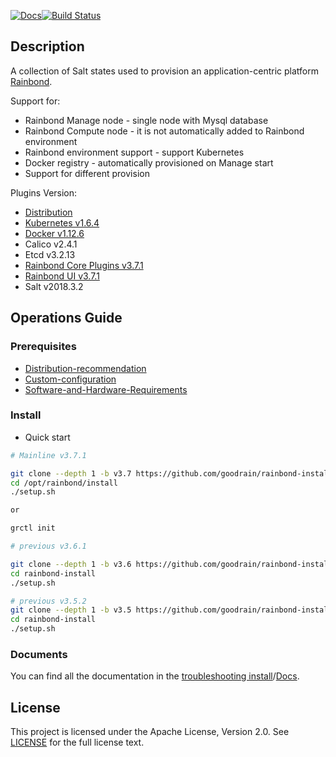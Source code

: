 [![Docs](https://img.shields.io/badge/docs-v3.7.2-brightgreen.svg)](https://www.rainbond.com/docs/stable/getting-started/pre-install.html)[![Build Status](https://travis-ci.org/goodrain/rainbond-install.svg?branch=dev)](https://travis-ci.org/goodrain/rainbond-install)

## Description

A collection of Salt states used to provision an application-centric platform [Rainbond](https://github.com/goodrain/rainbond).

Support for:

- Rainbond Manage node - single node with Mysql database
- Rainbond Compute node - it is not automatically added to Rainbond environment
- Rainbond environment support - support Kubernetes
- Docker registry - automatically provisioned on Manage start
- Support for different provision

Plugins Version:

- [Distribution](https://github.com/goodrain/rainbond-install/wiki/Select-Distribution)
- [Kubernetes v1.6.4](https://github.com/goodrain/kubernetes)
- [Docker v1.12.6](https://github.com/goodrain/moby)
- Calico v2.4.1
- Etcd v3.2.13
- [Rainbond Core Plugins v3.7.1](https://github.com/goodrain/rainbond)
- [Rainbond UI v3.7.1](https://github.com/goodrain/rainbond-ui)
- Salt v2018.3.2

## Operations Guide

### Prerequisites

- [Distribution-recommendation](https://github.com/goodrain/rainbond-install/wiki/Select-Distribution)
- [Custom-configuration](https://github.com/goodrain/rainbond-install/wiki/%E8%87%AA%E5%AE%9A%E4%B9%89%E9%85%8D%E7%BD%AE(Custom-configuration))
- [Software-and-Hardware-Requirements](https://github.com/goodrain/rainbond-install/wiki/Software-and-Hardware-Requirements)

### Install

- Quick start

```Bash
# Mainline v3.7.1

git clone --depth 1 -b v3.7 https://github.com/goodrain/rainbond-install.git /opt/rainbond/install
cd /opt/rainbond/install
./setup.sh

or

grctl init 

# previous v3.6.1

git clone --depth 1 -b v3.6 https://github.com/goodrain/rainbond-install.git
cd rainbond-install
./setup.sh

# previous v3.5.2
git clone --depth 1 -b v3.5 https://github.com/goodrain/rainbond-install.git
cd rainbond-install
./setup.sh
```

### Documents

You can find all the documentation in the [troubleshooting install](https://www.rainbond.com/docs/stable/operation-manual/trouble-shooting/install-issue.html)/[Docs](https://www.rainbond.com/docs/stable/).

## License

This project is licensed under the Apache License, Version 2.0. See [LICENSE](https://github.com/goodrain/rainbond-install/blob/master/LICENSE) for the full license text.
